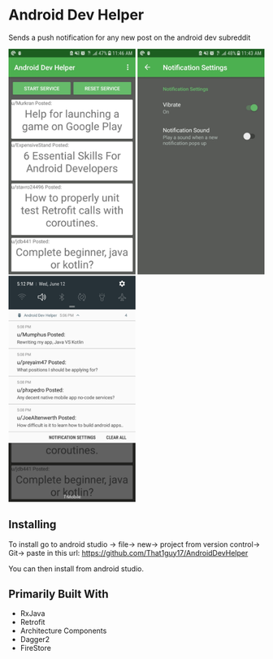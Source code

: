 # Android Dev Helper
Sends a push notification for any new post on the android dev subreddit 

<p float="left">
  <img src= "images/screenshot1.jpg" width="250" />
  <img src= "images/screenshot2.jpg" width="250" /> 
  <img src= "images/screenshot3.jpg" width="250" /> 

</p>

## Installing
To install go to android studio -> file-> new-> project from version control-> Git-> paste in this url: https://github.com/That1guy17/AndroidDevHelper    

You can then install from android studio.

## Primarily Built With
* RxJava 
* Retrofit
* Architecture Components
* Dagger2
* FireStore
